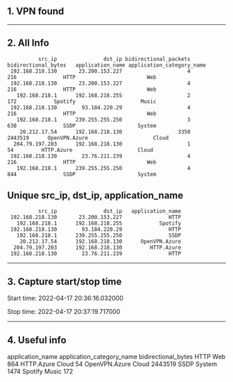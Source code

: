 ## 1. VPN found
---
## 2. All Info
              src_ip               dst_ip bidirectional_packets bidirectional_bytes   application_name application_category_name
     192.168.218.130       23.200.153.227                     4                 216               HTTP                       Web
     192.168.218.130       23.200.153.227                     4                 216               HTTP                       Web
       192.168.218.1      192.168.218.255                     2                 172            Spotify                     Music
     192.168.218.130        93.184.220.29                     4                 216               HTTP                       Web
       192.168.218.1      239.255.255.250                     3                 630               SSDP                    System
        20.212.17.54      192.168.218.130                  3350             2443519      OpenVPN.Azure                     Cloud
      204.79.197.203      192.168.218.130                     1                  54         HTTP.Azure                     Cloud
     192.168.218.130        23.76.211.239                     4                 216               HTTP                       Web
       192.168.218.1      239.255.255.250                     4                 844               SSDP                    System
## Unique src_ip, dst_ip, application_name
              src_ip               dst_ip   application_name
     192.168.218.130       23.200.153.227               HTTP
       192.168.218.1      192.168.218.255            Spotify
     192.168.218.130        93.184.220.29               HTTP
       192.168.218.1      239.255.255.250               SSDP
        20.212.17.54      192.168.218.130      OpenVPN.Azure
      204.79.197.203      192.168.218.130         HTTP.Azure
     192.168.218.130        23.76.211.239               HTTP
---
## 3. Capture start/stop time

 Start time: 2022-04-17 20:36:16.032000

 Stop time: 2022-04-17 20:37:19.717000

---
## 4. Useful info

  application_name application_category_name bidirectional_bytes
              HTTP                       Web                 864
        HTTP.Azure                     Cloud                  54
     OpenVPN.Azure                     Cloud             2443519
              SSDP                    System                1474
           Spotify                     Music                 172